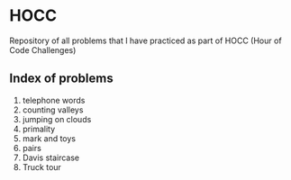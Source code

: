 # HOCC

Repository of all problems that I have practiced as part of HOCC (Hour of Code Challenges)


## Index of problems
1. telephone words
2. counting valleys
3. jumping on clouds
4. primality
5. mark and toys
6. pairs
7. Davis staircase
8. Truck tour